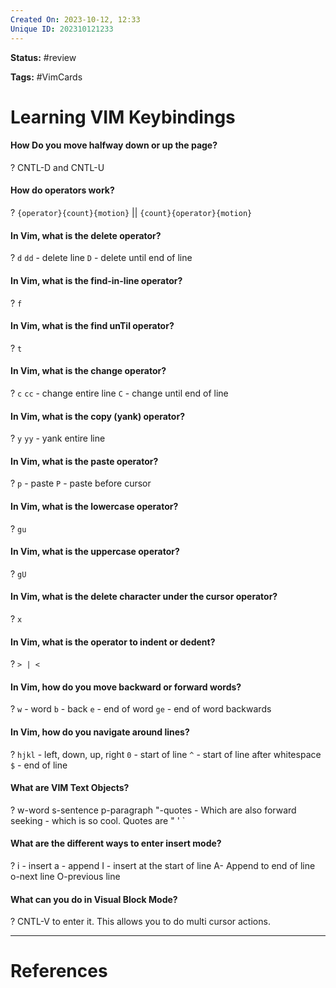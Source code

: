 ```yaml
---
Created On: 2023-10-12, 12:33
Unique ID: 202310121233
---
```

**Status:** #review 

**Tags:** #VimCards

# Learning VIM Keybindings


#### How Do you move halfway down or up the page?
?
CNTL-D and CNTL-U
<!--SR:!2024-08-03,176,250-->


#### How do operators work?
?
`{operator}{count}{motion}` || `{count}{operator}{motion}`
<!--SR:!2024-03-18,109,270-->


#### In Vim, what is the delete operator? 
?
`d`
`dd` - delete line
`D` - delete until end of line
<!--SR:!2025-02-13,370,309-->


#### In Vim, what is the find-in-line operator? 
?
`f`
<!--SR:!2025-01-27,353,309-->


#### In Vim, what is the find unTil operator? 
?
`t`
<!--SR:!2024-03-24,95,250-->

#### In Vim, what is the change operator? 
?
`c`
`cc` - change entire line
`C` - change until end of line
<!--SR:!2024-03-29,100,250-->

#### In Vim, what is the copy (yank) operator? 
?
`y`
`yy` - yank entire line
<!--SR:!2024-11-20,285,270-->

#### In Vim, what is the paste operator? 
?
`p` - paste
`P` - paste before cursor
<!--SR:!2024-11-18,283,269-->

#### In Vim, what is the lowercase operator? 
?
`gu`
<!--SR:!2024-03-25,96,250-->

#### In Vim, what is the uppercase operator? 
?
`gU`
<!--SR:!2024-03-22,93,250-->

#### In Vim, what is the delete character under the cursor operator? 
?
`x`
<!--SR:!2025-01-05,331,289-->


#### In Vim, what is the operator to indent or dedent?
?
`> | <`
<!--SR:!2024-02-12,2,229-->

#### In Vim, how do you move backward or forward words?
?
`w` - word
`b` - back
`e` - end of word
`ge` - end of word backwards
<!--SR:!2024-03-26,97,250-->


#### In Vim, how do you navigate around lines?
?
`hjkl` - left, down, up, right
`0` - start of line
`^` - start of line after whitespace
`$` - end of line
<!--SR:!2024-06-01,164,270-->


#### What are VIM Text Objects?
?
w-word
s-sentence
p-paragraph
"-quotes - Which are also forward seeking - which is so cool. Quotes are " ' `
<!--SR:!2024-03-28,99,249-->

#### What are the different ways to enter insert mode?
?
i - insert
a - append
I - insert at the start of line
A- Append to end of line
o-next line
O-previous line
<!--SR:!2024-11-19,284,270-->


#### What can you do in Visual Block Mode?
?
CNTL-V to enter it. 
This allows you to do multi cursor actions.
<!--SR:!2024-03-30,101,250-->


---
# References
